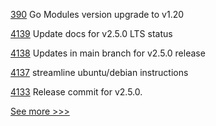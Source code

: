 
[390](https://github.com/hyperledger-labs/weaver-dlt-interoperability/pull/390) Go Modules version upgrade to v1.20

[4139](https://github.com/hyperledger/fabric/pull/4139) Update docs for v2.5.0 LTS status

[4138](https://github.com/hyperledger/fabric/pull/4138) Updates in main branch for v2.5.0 release

[4137](https://github.com/hyperledger/fabric/pull/4137) streamline ubuntu/debian instructions

[4133](https://github.com/hyperledger/fabric/pull/4133) Release commit for v2.5.0.


[See more >>>](https://start-here.hyperledger.org/pull-requests)
